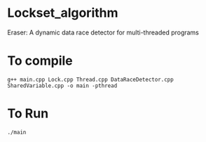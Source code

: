 # Lockset_algorithm
Eraser: A dynamic data race detector for multi-threaded programs

# To compile 

`g++ main.cpp Lock.cpp Thread.cpp DataRaceDetector.cpp SharedVariable.cpp -o main -pthread`

# To Run

`./main`